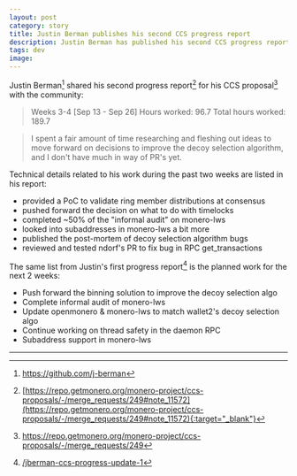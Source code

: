 ```yaml
---
layout: post
category: story
title: Justin Berman publishes his second CCS progress report
description: Justin Berman has published his second CCS progress report, ready for community feedback.
tags: dev
image: 
---
```


Justin Berman[^1] shared his second progress report[^2] for his CCS proposal[^3] with the community:

> Weeks 3-4 [Sep 13 - Sep 26]
Hours worked: 96.7
Total hours worked: 189.7

> I spent a fair amount of time researching and fleshing out ideas to move forward on decisions to improve the decoy selection algorithm, and I don't have much in way of PR's yet.

Technical details related to his work during the past two weeks are listed in his report:

- provided a PoC to validate ring member distributions at consensus
- pushed forward the decision on what to do with timelocks
- completed ~50% of the "informal audit" on monero-lws
- looked into subaddresses in monero-lws a bit more
- published the post-mortem of decoy selection algorithm bugs
- reviewed and tested ndorf's PR to fix bug in RPC get_transactions

The same list from Justin's first progress report[^4] is the planned work for the next 2 weeks:

- Push forward the binning solution to improve the decoy selection algo
- Complete informal audit of monero-lws
- Update openmonero & monero-lws to match wallet2's decoy selection algo
- Continue working on thread safety in the daemon RPC
- Subaddress support in monero-lws

---

[^1]: https://github.com/j-berman
[^2]: [https://repo.getmonero.org/monero-project/ccs-proposals/-/merge_requests/249#note_11572](https://repo.getmonero.org/monero-project/ccs-proposals/-/merge_requests/249#note_11572){:target="_blank"}
[^3]: https://repo.getmonero.org/monero-project/ccs-proposals/-/merge_requests/249
[^4]: [/jberman-ccs-progress-update-1](/jberman-ccs-progress-update-1)
